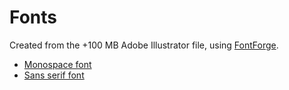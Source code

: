 # Fonts

Created from the +100 MB Adobe Illustrator file,
using [FontForge](https://fontforge.org/).

- [Monospace font](ums_monospace.ttf)
- [Sans serif font](ums_sans_serif.ttf)
